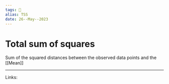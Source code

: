 ```yaml
---
tags: 🌱
alias: TSS
date: 26--May--2023
---
```


# Total sum of squares

Sum of the squared distances between the observed data points and the [[Mean]]

---
Links: 